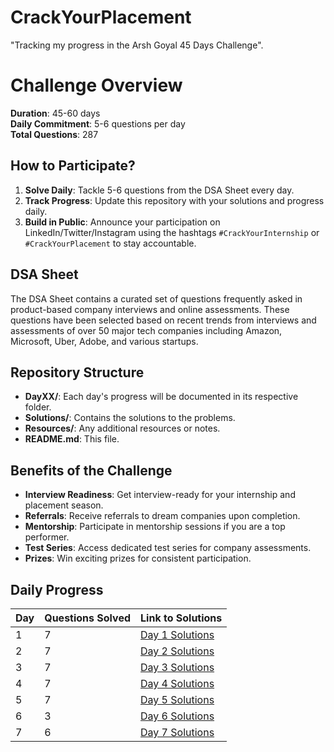 # CrackYourPlacement
"Tracking my progress in the Arsh Goyal 45 Days Challenge".
# Challenge Overview

**Duration**: 45-60 days  
**Daily Commitment**: 5-6 questions per day  
**Total Questions**: 287  

## How to Participate?

1. **Solve Daily**: Tackle 5-6 questions from the DSA Sheet every day.
2. **Track Progress**: Update this repository with your solutions and progress daily.
3. **Build in Public**: Announce your participation on LinkedIn/Twitter/Instagram using the hashtags `#CrackYourInternship` or `#CrackYourPlacement` to stay accountable.

## DSA Sheet

The DSA Sheet contains a curated set of questions frequently asked in product-based company interviews and online assessments. These questions have been selected based on recent trends from interviews and assessments of over 50 major tech companies including Amazon, Microsoft, Uber, Adobe, and various startups.

## Repository Structure

- **DayXX/**: Each day's progress will be documented in its respective folder.
- **Solutions/**: Contains the solutions to the problems.
- **Resources/**: Any additional resources or notes.
- **README.md**: This file.

## Benefits of the Challenge

- **Interview Readiness**: Get interview-ready for your internship and placement season.
- **Referrals**: Receive referrals to dream companies upon completion.
- **Mentorship**: Participate in mentorship sessions if you are a top performer.
- **Test Series**: Access dedicated test series for company assessments.
- **Prizes**: Win exciting prizes for consistent participation.

## Daily Progress

| Day | Questions Solved | Link to Solutions          |
|-----|------------------|----------------------------|
| 1   |        7         | [Day 1 Solutions](./Day-1) |
| 2   |        7         | [Day 2 Solutions](./Day-2) |
| 3   |        7         | [Day 3 Solutions](./Day-3) |
| 4   |        7         | [Day 4 Solutions](./Day-4) |
| 5   |        7         | [Day 5 Solutions](./Day-5) |
| 6   |        3         | [Day 6 Solutions](./Day-6) |
| 7   |        6         | [Day 7 Solutions](./Day-7) |
